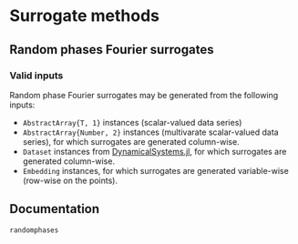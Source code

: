 # Surrogate methods

## Random phases Fourier surrogates 

### Valid inputs
Random phase Fourier surrogates may be generated from the following inputs:

- `AbstractArray{T, 1}` instances (scalar-valued data series)
- `AbstractArray{Number, 2}` instances (multivarate scalar-valued data series), for which surrogates are generated column-wise. 
- `Dataset` instances from [DynamicalSystems.jl](https://github.com/JuliaDynamics/DynamicalSystems.jl), for which surrogates are generated column-wise. 
- `Embedding` instances, for which surrogates are generated variable-wise (row-wise on the points).

## Documentation

```@docs
randomphases 
```
